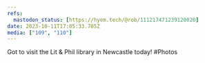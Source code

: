 ```yaml
---
refs:
  mastodon_status: [https://hyem.tech/@rob/111217471239120020]
date: 2023-10-11T17:05:33.705Z
media: ["109", "110"]
---
```


Got to visit the Lit & Phil library in Newcastle today! #Photos
